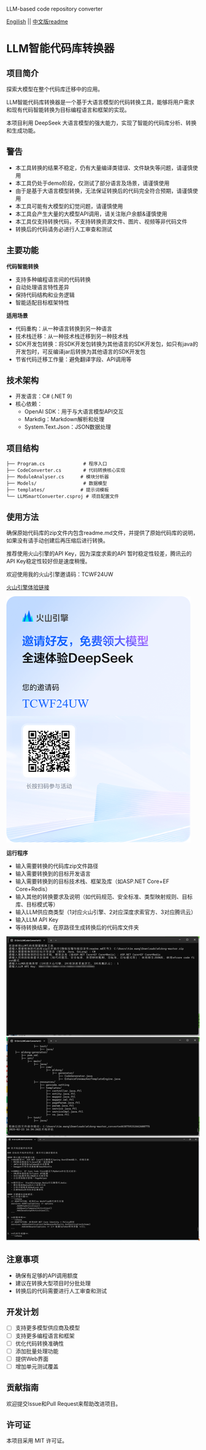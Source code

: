LLM-based code repository converter

[Engilish](./readme_en.md) || 
[中文版readme](./readme.md)
# LLM智能代码库转换器

## 项目简介
探索大模型在整个代码库迁移中的应用。

LLM智能代码库转换器是一个基于大语言模型的代码转换工具，能够将用户需求和现有代码智能转换为目标编程语言和框架的实现。

本项目利用 DeepSeek 大语言模型的强大能力，实现了智能的代码库分析、转换和生成功能。


## 警告
 - 本工具转换的结果不稳定，仍有大量编译类错误、文件缺失等问题，请谨慎使用
 - 本工具仍处于demo阶段，仅测试了部分语言及场景，请谨慎使用
 - 由于是基于大语言模型转换，无法保证转换后的代码完全符合预期，请谨慎使用
 - 本工具可能有大模型的幻觉问题，请谨慎使用
 - 本工具会产生大量的大模型API调用，请关注账户余额&谨慎使用
 - 本工具仅支持转换代码，不支持转换资源文件、图片、视频等非代码文件
 - 转换后的代码请务必进行人工审查和测试


## 主要功能

 **代码智能转换**
   - 支持多种编程语言间的代码转换
   - 自动处理语言特性差异
   - 保持代码结构和业务逻辑
   - 智能适配目标框架特性
 
 **适用场景**
   - 代码重构：从一种语言转换到另一种语言
   - 技术栈迁移：从一种技术栈迁移到另一种技术栈
   - SDK开发包转换：将SDK开发包转换为其他语言的SDK开发包，如只有java的开发包时，可反编译jar后转换为其他语言的SDK开发包
   - 节省代码迁移工作量：避免翻译字段、API调用等
 
## 技术架构
- 开发语言：C# (.NET 9)
- 核心依赖：
  - OpenAI SDK：用于与大语言模型API交互
  - Markdig：Markdown解析和处理
  - System.Text.Json：JSON数据处理
  
## 项目结构
```
├── Program.cs              # 程序入口
├── CodeConverter.cs        # 代码转换核心实现
├── ModuleAnalyser.cs      # 模块分析器
├── Models/                 # 数据模型
├── templates/             # 提示词模板
└── LLMSmartConverter.csproj # 项目配置文件
```

## 使用方法

确保原始代码库的zip文件内包含readme.md文件，并提供了原始代码库的说明，如果没有请手动创建后再压缩后进行转换。

推荐使用火山引擎的API Key，因为深度求索的API 暂时稳定性较差，腾讯云的API Key稳定性较好但是速度稍慢。

欢迎使用我的火山引擎邀请码：TCWF24UW

[火山引擎体验链接](https://www.volcengine.com/experience/ark?utm_term=202502dsinvite&ac=DSASUQY5&rc=TCWF24UW)

![火山引擎邀请码](./docs/code.png)

**运行程序**
- 输入需要转换的代码库zip文件路径 
- 输入需要转换到的目标开发语言 
- 输入需要转换到的目标技术栈、框架及库（如ASP.NET Core+EF Core+Redis） 
- 输入其他的转换要求及说明（如代码规范、安全标准、类型映射规则、目标库、目标模式等） 
- 输入LLM供应商类型（1对应火山引擎、2对应深度求索官方、3对应腾讯云） 
- 输入LLM API Key
- 等待转换结果，在原路径生成转换后的代码库文件夹  
 
![输入示例](./docs/input_sample.jpg)
![代码库结构示例](./docs/file_structure.jpg)
![分析示例](./docs/assessmention.png)

## 注意事项
- 确保有足够的API调用额度
- 建议在转换大型项目时分批处理
- 转换后的代码需要进行人工审查和测试

## 开发计划
- [ ] 支持更多模型供应商及模型
- [ ] 支持更多编程语言和框架
- [ ] 优化代码转换准确性
- [ ] 添加批量处理功能
- [ ] 提供Web界面
- [ ] 增加单元测试覆盖

## 贡献指南
欢迎提交Issue和Pull Request来帮助改进项目。

## 许可证
本项目采用 MIT 许可证。
